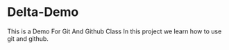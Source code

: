 # Delta-Demo
This is a Demo For Git And Github Class
In this project we learn how to use git and github.

